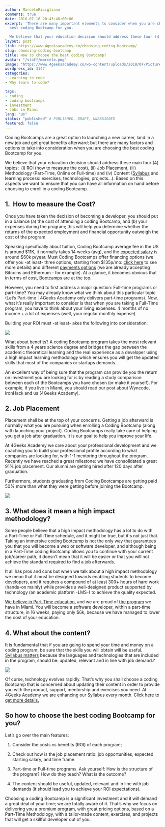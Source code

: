 ```yaml
---
author: MarceloRicigliano
comments: true
date: 2018-07-16 20:43:46+00:00
excerpt: 'There are many important elements to consider when you are choosing the
  best coding Bootcamp for you.

  We believe that your education decision should address these four (4) questions.'
layout: post
link: https://www.4geeksacademy.co/choosing-coding-bootcamp/
slug: choosing-coding-bootcamp
title: How to choose the best coding Bootcamp?
avatar: "/staff/marcelo.png"
image: "https://www.4geeksacademy.co/wp-content/uploads/2018/07/Picture-Post-1.png"
wordpress_id: 3147
categories:
- Learning to code
- Why learn to code?

tags:
- coding
- coding bootcamps
- investment
- Jobs in Miami
lang: "us"
status: "published" # PUBLISHED, DRAFT, UNASSIGNED
featured: false
---
```


Coding Bootcamps are a great option to launching a new career, land in a new job and get great benefits afterward; but there are many factors and options to take into consideration when you are choosing the best coding Bootcamp for you.

We believe that your education decision should address these main four (4) topics:  (i) ROI (how to measure the cost), (ii) Job Placement, (iii) Methodology (Part-Time, Online or Full-time) and (iv) Content ([Syllabus](https://www.4geeksacademy.co/wp-content/uploads/2017/09/4GEEKS-ACADEMY-Syllabus-Program-Details.pdf) and learning process: exercises, technologies, projects...). Based on this aspects we want to ensure that you can have all information on hand before choosing to enroll in a coding Bootcamp.


## 1.  How to measure the Cost?


Once you have taken the decision of becoming a developer, you should put in a balance (a) the cost of attending a coding Bootcamp, and (b) your expenses during the program; this will help you determine whether the returns of the expected employment and financial opportunity outweigh the cost of the program.

Speaking specifically about tuition, Coding Bootcamp average fee in the US is around $11K, it normally takes 14 weeks (avg), and the [expected salary](https://www.4geeksacademy.co/pay-tuition-4geeks-2/) is around $60k p/year. Must Coding Bootcamps offer financing options (we offer you -at least- three options, starting from $135p/mo: [click here](https://www.4geeksacademy.co/wp-content/uploads/2017/10/4GA-Payment-Guidebook-2.pdf) to see more details) and different [payments options](https://www.4geeksacademy.co/pay-tuition-4geeks/) (we are already accepting Bitcoins and Ethereum - for example). At a glance, it becomes obvious that in terms of cost, Bootcamps are at the top.

However, you need to first address a major question: Full-time programs or part-time? You may already know what we think about this particular topic (Let’s Part-time | 4Geeks Academy only delivers part-time programs). Now, what it’s really important to consider is that when you are taking a Full-Time program, you have to think about your living expenses. 4 months of no income + a lot of expenses (well, your regular monthly expense).

Building your ROI must -at least- akes the following into consideration:

![](https://www.4geeksacademy.co/wp-content/uploads/2018/07/Screen-Shot-2018-07-16-at-3.51.05-PM-300x183.png)



What about benefits? A coding Bootcamp program takes the most relevant skills from a 4 years science degree and bridges the gap between the academic theoretical learning and the real experience as a developer using a high impact learning methodology which ensures you will get the updated skills that most of the companies or startups demands.

An excellent way of being sure that the program can provide you the return on investment you are looking for is by reading a study comparison between each of the Bootcamps you have chosen (or make it yourself). For example, if you live in Miami, you should read our post about Wyncode, IronHack and us (4Geeks Academy).


## 2. Job Placement


Placement shall be at the top of your concerns. Getting a job afterward is normally what you are pursuing when enrolling a Coding Bootcamp (along with launching your project). Coding Bootcamps really take care of helping you get a job after graduation. It is our goal to help you improve your life. 

At 4Geeks Academy we care about your professional development and we coaching you to build your professional profile according to what companies are looking for, with 1-1 mentoring throughout the program. Recently we have reached a great milestone: we have consolidated a great 91% job placement. Our alumni are getting hired after 120 days after graduation. 

Furthermore, students graduating from Coding Bootcamps are getting paid 50% more than what they were getting before joining the Bootcamp.

![](https://www.4geeksacademy.co/wp-content/uploads/2018/07/Mesa-de-trabajo-8-copia-2-1-1-300x300.jpg)


## 3. What does it mean a high impact methodology?


Some people believe that a high impact methodology has a lot to do with a Part-Time or Full-Time schedule, and it might be true, but it's not just that. Taking an immersive coding Bootcamp is not the only way that guarantees you that you will become a web or software developer, and although being in a Part-Time coding Bootcamp allows you to continue with your current job/career path, it doesn't mean that it will be easier or that you will not achieve the standard required to find a job afterwards. 

It all has pros and cons but when we talk about a high impact methodology we mean that it must be designed towards enabling students to become developers, and it requires a compound of at least 300+ hours of hard work (hands-on mainly) while provides a well-designed product supported by technology (an academic platform -LMS-) to achieve the quality expected.

[We believe in Part-Time education](https://www.4geeksacademy.co/truth-behind-part-time-education/), and we are proud of [the program](https://www.4geeksacademy.co/the-program/) we have in Miami. You will become a software developer, within a part-time structure, in 16 weeks, paying only $6k, because we have managed to lower the cost of your education.


## 4. What about the content?


It is fundamental that if you are going to spend your time and money on a coding program, be sure that the skills you will obtain will be useful. [Syllabus matters](https://www.4geeksacademy.co/coding-bootcamp-syllabus-matters/) because the languages and technologies that are included in the program, should be: updated, relevant and in line with job demand.?

![](https://www.4geeksacademy.co/wp-content/uploads/2018/07/Screen-Shot-2018-07-16-at-3.57.15-PM-300x209.png)

Of curse, technology evolves rapidly. That’s why you shall choose a coding Bootcamp that is concerned about updating their content in order to provide you with the product, support, mentorship and exercises you need. At 4Geeks Academy we are enhancing our Syllabus every month. [Click here to get more details.](https://www.4geeksacademy.co/wp-content/uploads/2017/09/4GEEKS-ACADEMY-Syllabus-Program-Details.pdf)


## So how to choose the best coding Bootcamp for you?


Let’s go over the main features:



 	
  1. Consider the costs vs benefits (ROI) of each program; 

 	
  2. Check out how is the job placement ratio: job opportunities, expected starting salary, and time frame.

 	
  3. Part-time or Full-time programs. Ask yourself: How is the structure of the program? How do they teach? What is the outcome?

 	
  4. The content should be useful, updated, relevant and in line with job demands (it should lead you to achieve your ROI expectations).


Choosing a coding Bootcamp is a significant investment and it will demand a great deal of your time; we are totally aware of it. That’s why we focus on delivering you a premium program, with great pricing options, based on a Part-Time Methodology, with a tailor-made content, exercises, and projects that will get a skillful developer out of you. 
